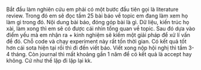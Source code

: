 Bắt đầu làm nghiên cứu em phải có một bước đầu tiên gọi là literature review. Trong đó em sẽ đọc tầm 25 bài báo về topic em đang làm xem họ làm gì trong đó. Nội dung bài báo, đóng góp bài là gì. Dữ liệu, kiến trúc họ xài, làm xong thì em sẽ có được cái nhìn tổng quan về topic. Sau đó dựa vào điểm yếu mà em nhận ra + kinh nghiệm sẽ kiếm một giải pháp để xử lí vấn đề đó. Chỗ code và chạy experiment này rất tốn thời gian. Có kết quả tốt hơn cái sota hiện tại rồi thì đi đến viết báo. Viết xong nộp hội nghị thì tầm 3-4 tháng. Còn journal thì mất khoảng gần 1 năm để có kết quả là accept hay không. Cứ như thế lặp đi lặp lại kk.